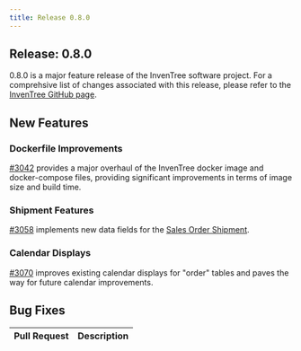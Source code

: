 ```yaml
---
title: Release 0.8.0
---
```


## Release: 0.8.0

0.8.0 is a major feature release of the InvenTree software project. For a comprehsive list of changes associated with this release, please refer to the [InvenTree GitHub page](https://github.com/inventree/InvenTree/milestone/14).

## New Features

### Dockerfile Improvements

[#3042](https://github.com/inventree/InvenTree/pull/3042) provides a major overhaul of the InvenTree docker image and docker-compose files, providing significant improvements in terms of image size and build time.

### Shipment Features

[#3058](https://github.com/inventree/InvenTree/pull/3058) implements new data fields for the [Sales Order Shipment](../order/sales_order.md#sales-order-shipments).

### Calendar Displays

[#3070](https://github.com/inventree/InvenTree/pull/3070) improves existing calendar displays for "order" tables and paves the way for future calendar improvements.

## Bug Fixes

| Pull Request | Description |
| --- | --- |
